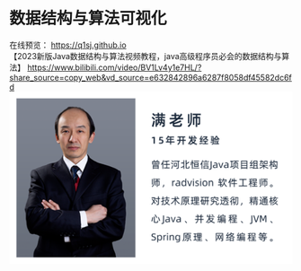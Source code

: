 # 数据结构与算法可视化
在线预览： https://q1sj.github.io  
【2023新版Java数据结构与算法视频教程，java高级程序员必会的数据结构与算法】 https://www.bilibili.com/video/BV1Lv4y1e7HL/?share_source=copy_web&vd_source=e632842896a6287f8058df45582dc6fd
![](img/man_god.png)
